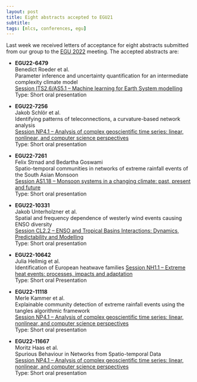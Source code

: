 ```yaml
---
layout: post
title: Eight abstracts accepted to EGU21
subtitle:
tags: [mlcs, conferences, egu]
---
```


Last week we received letters of acceptance for eight abstracts
submitted from our group to the [EGU 2022](https://www.egu22.eu/) meeting.
The accepted abstracts are:

-   **EGU22-6479**  
    Benedict Roeder et al.  
    Parameter inference and uncertainty quantification for an
    intermediate complexity climate model  
    [Session ITS2.6/AS5.1 – Machine learning for Earth System
    modelling](https://meetingorganizer.copernicus.org/EGU22/session/43848)  
    Type: Short oral presentation

-   **EGU22-7256**  
    Jakob Schlör et al.  
    Identifying patterns of teleconnections, a curvature-based network analysis  
    [Session NP4.1 – Analysis of complex geoscientific time series: linear, nonlinear, and computer science perspectives](https://meetingorganizer.copernicus.org/EGU22/session/42636)  
    Type: Short oral presentation

-   **EGU22-7261**  
    Felix Strnad and Bedartha Goswami  
    Spatio-temporal communities in networks of extreme rainfall events
    of the South Asian Monsoon  
    [Session AS1.18 – Monsoon systems in a changing climate: past, present and future](https://meetingorganizer.copernicus.org/EGU22/session/43913)  
    Type: Short oral presentation

-   **EGU22-10331**  
    Jakob Unterholzner et al.  
    Spatial and frequency dependence of westerly wind events causing ENSO diversity  
    [Session CL2.2 – ENSO and Tropical Basins Interactions: Dynamics, Predictability and Modelling](https://meetingorganizer.copernicus.org/EGU22/session/42599)  
    Type: Short oral presentation

-   **EGU22-10642**  
    Julia Hellmig et al.  
    Identification of European heatwave families
    [Session NH1.1 – Extreme heat events: processes, impacts and adaptation](https://meetingorganizer.copernicus.org/EGU22/session/42927)  
    Type: Short oral Presentation

-   **EGU22-11118**  
    Merle Kammer et al.  
    Explainable community detection of extreme rainfall events using the tangles algorithmic framework  
    [Session NP4.1 – Analysis of complex geoscientific time series:
    linear, nonlinear, and computer science perspectives](https://meetingorganizer.copernicus.org/EGU22/session/42636)  
    Type: Short oral presentation

-   **EGU22-11667**  
    Moritz Haas et al.  
    Spurious Behaviour in Networks from Spatio-temporal Data  
    [Session NP4.1 – Analysis of complex geoscientific time series: linear, nonlinear, and computer science perspectives](https://meetingorganizer.copernicus.org/EGU22/session/42636)  
    Type: Short oral presentation
